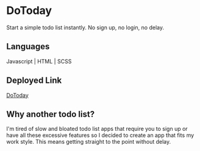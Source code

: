 # DoToday
Start a simple todo list instantly. No sign up, no login, no delay.

## Languages
Javascript | HTML | SCSS

## Deployed Link
[DoToday](https://dotodayapp.netlify.app/)

## Why another todo list?
I'm tired of slow and bloated todo list apps that require you to sign up or have all these excessive features so I decided to create an app that fits my work style. This means getting straight to the point without delay.
